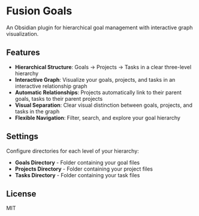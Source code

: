 # Fusion Goals

An Obsidian plugin for hierarchical goal management with interactive graph visualization.

## Features

- **Hierarchical Structure**: Goals → Projects → Tasks in a clear three-level hierarchy
- **Interactive Graph**: Visualize your goals, projects, and tasks in an interactive relationship graph
- **Automatic Relationships**: Projects automatically link to their parent goals, tasks to their parent projects
- **Visual Separation**: Clear visual distinction between goals, projects, and tasks in the graph
- **Flexible Navigation**: Filter, search, and explore your goal hierarchy

## Settings

Configure directories for each level of your hierarchy:
- **Goals Directory** - Folder containing your goal files
- **Projects Directory** - Folder containing your project files
- **Tasks Directory** - Folder containing your task files

## License

MIT